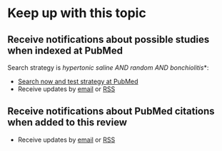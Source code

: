 Keep up with this topic
=========================

Receive notifications about possible studies when indexed at PubMed
-------------------------
Search strategy is **hypertonic saline AND random* AND bonchiolitis**:

* [Search now and test strategy at PubMed](http://www.ncbi.nlm.nih.gov/pubmed?cmd=Search&term=hypertonic%20saline%20AND%20random*%20AND%20bronchiolitis)
* Receive updates by [email](http://feeds.feedburner.com/HypertonicSaline-Bonchiolitis) or [RSS](http://feeds.feedburner.com/Colchicine-pericarditis-postpericardiotomy?format=xml)

Receive notifications about PubMed citations when added to this review
-------------------------
* Receive updates by [email](https://feedburner.google.com/fb/a/mailverify?uri=openMetaAnalysis-HypertonicSalineForBronchiolitis) or [RSS](http://paid.feed43.com/hypertonicsalinebronchiolitis.xml)
